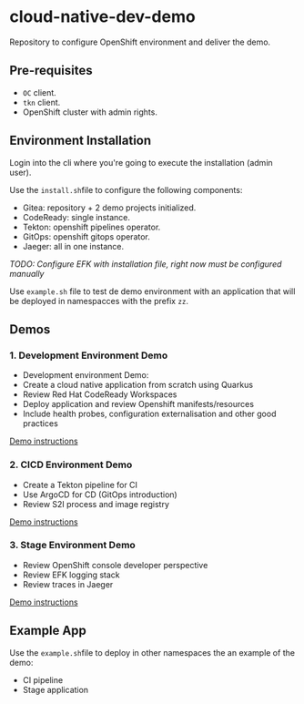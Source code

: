# cloud-native-dev-demo
Repository to configure OpenShift environment and deliver the demo.

## Pre-requisites

- `OC` client.
- `tkn` client.
- OpenShift cluster with admin rights.

## Environment Installation

Login into the cli where you're going to execute the installation (admin user).

Use the `install.sh`file to configure the following components:

- Gitea: repository + 2 demo projects initialized.
- CodeReady: single instance.
- Tekton: openshift pipelines operator.
- GitOps: openshift gitops operator.
- Jaeger: all in one instance.

*TODO: Configure EFK with installation file, right now must be configured manually*

Use `example.sh` file to test de demo environment with an application that will be deployed in namespacces with the prefix `zz`.

## Demos

### 1. Development Environment Demo

- Development environment Demo:
- Create a cloud native application from scratch using Quarkus
- Review Red Hat CodeReady Workspaces
- Deploy application and review Openshift manifests/resources
- Include health probes, configuration externalisation and other good practices

[Demo instructions](demos/1.develop_environment.md)

### 2. CICD Environment Demo

- Create a Tekton pipeline for CI
- Use ArgoCD for CD (GitOps introduction)
- Review S2I process and image registry

[Demo instructions](demos/2.cicd_environment.md)

### 3. Stage Environment Demo

- Review OpenShift console developer perspective
- Review EFK logging stack
- Review traces in Jaeger

[Demo instructions](demos/3.stage_environment.md)

## Example App

Use the `example.sh`file to deploy in other namespaces the an example of the demo:

- CI pipeline
- Stage application

